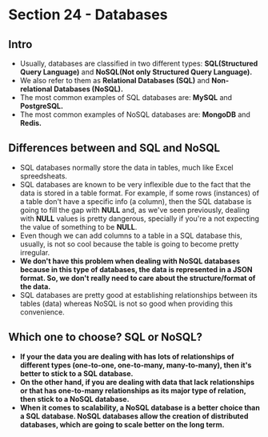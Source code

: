 # Section 24 - Databases 

## Intro
* Usually, databases are classified in two different types: __SQL(Structured Query Language)__ and __NoSQL(Not only Structured Query Language).__
* We also refer to them as __Relational Databases (SQL)__ and __Non-relational Databases (NoSQL).__
* The most common examples of SQL databases are: __MySQL__ and __PostgreSQL.__
* The most common examples of NoSQL databases are: __MongoDB__ and __Redis.__

## Differences between and SQL and NoSQL
* SQL databases normally store the data in tables, much like Excel spreedsheats.
* SQL databases are known to be very inflexible due to the fact that the data is stored in a table format. For example, if some rows (instances) of a table don't have a specific info (a column), then the SQL database is going to fill the gap with __NULL__ and, as we've seen previously, dealing with __NULL__ values is pretty dangerous, specially if you're a not expecting the value of something to be __NULL__.
* Even though we can add columns to a table in a SQL database this, usually, is not so cool because the table is going to become pretty irregular.
* __We don't have this problem when dealing with NoSQL databases because in this type of databases, the data is represented in a JSON format. So, we don't really need to care about the structure/format of the data.__
* SQL databases are pretty good at establishing relationships between its tables (data) whereas NoSQL is not so good when providing this convenience.

## Which one to choose? SQL or NoSQL?
* __If your the data you are dealing with has lots of relationships of different types (one-to-one, one-to-many, many-to-many), then it's better to stick to a SQL database.__
* __On the other hand, if you are dealing with data that lack relationships or that has one-to-many relationships as its major type of relation, then stick to a NoSQL database.__
* __When it comes to scalability, a NoSQL database is a better choice than a SQL database. NoSQL databases allow the creation of distributed databases, which are going to scale better on the long term.__
